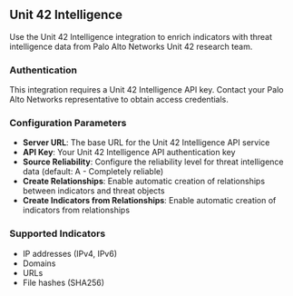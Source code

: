 ## Unit 42 Intelligence

Use the Unit 42 Intelligence integration to enrich indicators with threat intelligence data from Palo Alto Networks Unit 42 research team.

### Authentication

This integration requires a Unit 42 Intelligence API key. Contact your Palo Alto Networks representative to obtain access credentials.

### Configuration Parameters

- **Server URL**: The base URL for the Unit 42 Intelligence API service
- **API Key**: Your Unit 42 Intelligence API authentication key
- **Source Reliability**: Configure the reliability level for threat intelligence data (default: A - Completely reliable)
- **Create Relationships**: Enable automatic creation of relationships between indicators and threat objects
- **Create Indicators from Relationships**: Enable automatic creation of indicators from relationships

### Supported Indicators

- IP addresses (IPv4, IPv6)
- Domains
- URLs
- File hashes (SHA256)
